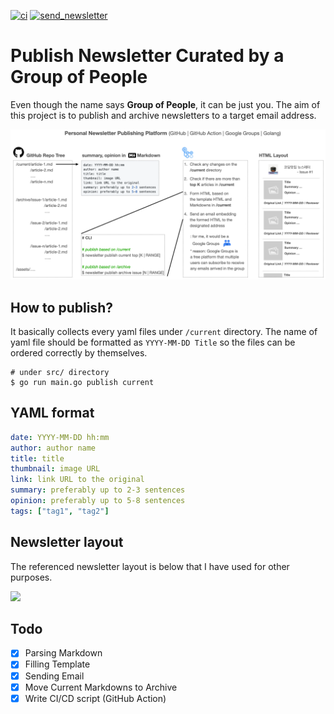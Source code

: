 [![ci](https://github.com/codingpot/newsletter_awesome_articles/actions/workflows/ci.yml/badge.svg?branch=main)](https://github.com/codingpot/newsletter_awesome_articles/actions/workflows/ci.yml)  [![send_newsletter](https://github.com/codingpot/newsletter_awesome_articles/actions/workflows/newsletter.yml/badge.svg)](https://github.com/codingpot/newsletter_awesome_articles/actions/workflows/newsletter.yml)

# Publish Newsletter Curated by a Group of People

Even though the name says **Group of People**, it can be just you. The aim of this project is to publish and archive newsletters to a target email address. 

![](https://github.com/codingpot/newsletter_awesome_articles/blob/main/assets/overview.png)

## How to publish?

It basically collects every yaml files under `/current` directory. The name of yaml file should be formatted as `YYYY-MM-DD Title` so the files can be ordered correctly by themselves.

```shell
# under src/ directory
$ go run main.go publish current 
```

## YAML format 

```yaml
date: YYYY-MM-DD hh:mm
author: author name
title: title
thumbnail: image URL 
link: link URL to the original 
summary: preferably up to 2-3 sentences
opinion: preferably up to 5-8 sentences
tags: ["tag1", "tag2"]
```

## Newsletter layout

The referenced newsletter layout is below that I have used for other purposes.

![](https://i.ibb.co/NLN2Lhq/Screen-Shot-2022-01-23-at-10-57-12-PM.png)

## Todo

- [X] Parsing Markdown
- [X] Filling Template
- [X] Sending Email
- [X] Move Current Markdowns to Archive
- [X] Write CI/CD script (GitHub Action)
